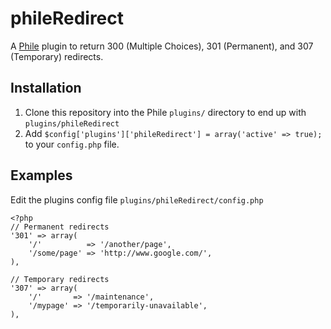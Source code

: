 phileRedirect
=============

A [Phile](https://github.com/PhileCMS/Phile) plugin to return 300 (Multiple 
Choices), 301 (Permanent), and 307 (Temporary) redirects.

## Installation

1. Clone this repository into the Phile ```plugins/``` directory to end up with
```plugins/phileRedirect```
2. Add ```$config['plugins']['phileRedirect'] = array('active' => true);``` to 
your ```config.php``` file.

## Examples

Edit the plugins config file ```plugins/phileRedirect/config.php```

```
<?php
// Permanent redirects
'301' => array(
	'/'          => '/another/page',
	'/some/page' => 'http://www.google.com/',
),

// Temporary redirects
'307' => array(
	'/'       => '/maintenance',
	'/mypage' => '/temporarily-unavailable',
),
```
